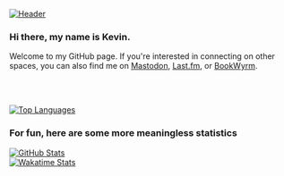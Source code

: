 [![Header](https://raw.githubusercontent.com/ksclarke/ksclarke/main/images/header.jpg "Header")](http://projects.freelibrary.info/)

### Hi there, my name is Kevin.

Welcome to my GitHub page. If you're interested in connecting on other spaces, you can also find me on [Mastodon](https://code4lib.social/web/@ksclarke), [Last.fm](https://www.last.fm/user/ksclarke), or [BookWyrm](https://bookwyrm.social/user/ksclarke).

<br/><br/>

[![Top Languages](https://github-readme-stats.vercel.app/api/top-langs/?username=ksclarke&layout=compact&langs_count=10&hide=objective-c,c&theme=prussian)](https://github.com/ksclarke)

### For fun, here are some more meaningless statistics

[![GitHub Stats](https://github-readme-stats.vercel.app/api?username=ksclarke&theme=prussian&show_icons=true)](https://github.com/ksclarke)<br/>
[![Wakatime Stats](https://github-readme-stats.vercel.app/api/wakatime?username=ksclarke&theme=prussian&layout=compact)](https://wakatime.com/@ksclarke)

